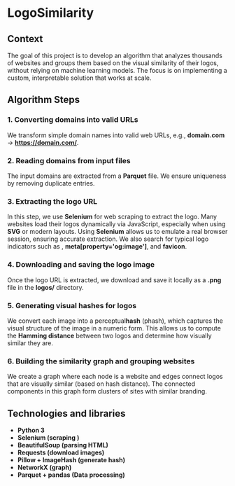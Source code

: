 # LogoSimilarity
## Context
The goal of this project is to develop an algorithm that analyzes thousands of websites and groups them based on the visual similarity of their logos, without relying on machine learning models. The focus is on implementing a custom, interpretable solution that works at scale.

## Algorithm Steps
### 1. Converting domains into valid URLs
We transform simple domain names into valid web URLs, e.g., **domain.com** → **https://domain.com/**.
### 2. Reading domains from input files
The input domains are extracted from a **Parquet** file. We ensure uniqueness by removing duplicate entries.
### 3. Extracting the logo URL
In this step, we use **Selenium** for web scraping to extract the logo. Many websites load their logos dynamically via JavaScript, especially when using **SVG** or modern layouts. Using **Selenium** allows us to emulate a real browser session, ensuring accurate extraction. We also search for typical logo indicators such as **<img>**, **meta[property='og:image']**, and **favicon**.
### 4. Downloading and saving the logo image
Once the logo URL is extracted, we download and save it locally as a **.png** file in the **logos/** directory.
### 5. Generating visual hashes for logos
We convert each image into a perceptual**hash** (phash), which captures the visual structure of the image in a numeric form. This allows us to compute the **Hamming distance** between two logos and determine how visually similar they are.
### 6. Building the similarity graph and grouping websites
We create a graph where each node is a website and edges connect logos that are visually similar (based on hash distance). The connected components in this graph form clusters of sites with similar branding.

## Technologies and libraries
- **Python 3**  
- **Selenium (scraping )**  
- **BeautifulSoup (parsing HTML)**  
- **Requests (download images)**  
- **Pillow + ImageHash (generate hash)**  
- **NetworkX (graph)**  
- **Parquet + pandas (Data processing)**  
